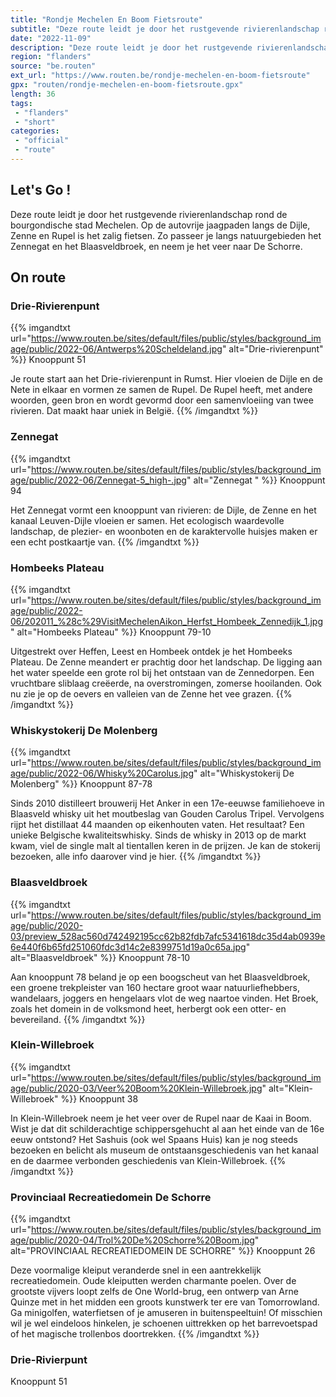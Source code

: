 ```yaml
---
title: "Rondje Mechelen En Boom Fietsroute"
subtitle: "Deze route leidt je door het rustgevende rivierenlandschap rond de bourgondische stad Mechelen"
date: "2022-11-09"
description: "Deze route leidt je door het rustgevende rivierenlandschap rond de bourgondische stad Mechelen"
region: "flanders"
source: "be.routen"
ext_url: "https://www.routen.be/rondje-mechelen-en-boom-fietsroute"
gpx: "routen/rondje-mechelen-en-boom-fietsroute.gpx"
length: 36
tags:
 - "flanders"
 - "short"
categories:
 - "official"
 - "route"
---
```


## Let's Go ! 

Deze route leidt je door het rustgevende rivierenlandschap rond de bourgondische stad Mechelen. Op de autovrije jaagpaden langs de Dijle, Zenne en Rupel is het zalig fietsen. Zo passeer je langs natuurgebieden het Zennegat en het Blaasveldbroek, en neem je het veer naar De Schorre.

## On route

### Drie-Rivierenpunt

{{% imgandtxt url="https://www.routen.be/sites/default/files/public/styles/background_image/public/2022-06/Antwerps%20Scheldeland.jpg" alt="Drie-rivierenpunt" %}}
Knooppunt 51

Je route start aan het Drie-rivierenpunt in Rumst. Hier vloeien de Dijle en de Nete in elkaar en vormen ze samen de Rupel. De Rupel heeft, met andere woorden, geen bron en wordt gevormd door een samenvloeiing van twee rivieren. Dat maakt haar uniek in België.
{{% /imgandtxt %}}

### Zennegat 

{{% imgandtxt url="https://www.routen.be/sites/default/files/public/styles/background_image/public/2022-06/Zennegat-5_high-.jpg" alt="Zennegat " %}}
Knooppunt 94

Het Zennegat vormt een knooppunt van rivieren: de Dijle, de Zenne en het kanaal Leuven-Dijle vloeien er samen. Het ecologisch waardevolle landschap, de plezier- en woonboten en de karaktervolle huisjes maken er een echt postkaartje van.
{{% /imgandtxt %}}

### Hombeeks Plateau

{{% imgandtxt url="https://www.routen.be/sites/default/files/public/styles/background_image/public/2022-06/202011_%28c%29VisitMechelenAikon_Herfst_Hombeek_Zennedijk_1.jpg" alt="Hombeeks Plateau" %}}
Knooppunt 79-10

Uitgestrekt over Heffen, Leest en Hombeek ontdek je het Hombeeks Plateau. De Zenne meandert er prachtig door het landschap. De ligging aan het water speelde een grote rol bij het ontstaan van de Zennedorpen. Een vruchtbare sliblaag creëerde, na overstromingen, zomerse hooilanden. Ook nu zie je op de oevers en valleien van de Zenne het vee grazen.
{{% /imgandtxt %}}

### Whiskystokerij De Molenberg

{{% imgandtxt url="https://www.routen.be/sites/default/files/public/styles/background_image/public/2022-06/Whisky%20Carolus.jpg" alt="Whiskystokerij De Molenberg" %}}
Knooppunt 87-78

Sinds 2010 distilleert brouwerij Het Anker in een 17e-eeuwse familiehoeve in Blaasveld whisky uit het moutbeslag van Gouden Carolus Tripel. Vervolgens rijpt het distillaat 44 maanden op eikenhouten vaten. Het resultaat? Een unieke Belgische kwaliteitswhisky. Sinds de whisky in 2013 op de markt kwam, viel de single malt al tientallen keren in de prijzen. Je kan de stokerij bezoeken, alle info daarover vind je hier.
{{% /imgandtxt %}}

### Blaasveldbroek

{{% imgandtxt url="https://www.routen.be/sites/default/files/public/styles/background_image/public/2020-03/preview_528ac560d742492195cc62b82fdb7afc5341618dc35d4ab0939e6e440f6b65fd251060fdc3d14c2e8399751d19a0c65a.jpg" alt="Blaasveldbroek" %}}
Knooppunt 78-10

Aan knooppunt 78 beland je op een boogscheut van het Blaasveldbroek, een groene trekpleister van 160 hectare groot waar natuurliefhebbers, wandelaars, joggers en hengelaars vlot de weg naartoe vinden. Het Broek, zoals het domein in de volksmond heet, herbergt ook een otter- en bevereiland.
{{% /imgandtxt %}}

### Klein-Willebroek

{{% imgandtxt url="https://www.routen.be/sites/default/files/public/styles/background_image/public/2020-03/Veer%20Boom%20Klein-Willebroek.jpg" alt="Klein-Willebroek" %}}
Knooppunt 38

In Klein-Willebroek neem je het veer over de Rupel naar de Kaai in Boom. Wist je dat dit schilderachtige schippersgehucht al aan het einde van de 16e eeuw ontstond? Het Sashuis (ook wel Spaans Huis) kan je nog steeds bezoeken en belicht als museum de ontstaansgeschiedenis van het kanaal en de daarmee verbonden geschiedenis van Klein-Willebroek.
{{% /imgandtxt %}}

### Provinciaal Recreatiedomein De Schorre

{{% imgandtxt url="https://www.routen.be/sites/default/files/public/styles/background_image/public/2020-04/Trol%20De%20Schorre%20Boom.jpg" alt="PROVINCIAAL RECREATIEDOMEIN DE SCHORRE" %}}
Knooppunt 26

Deze voormalige kleiput veranderde snel in een aantrekkelijk recreatiedomein. Oude kleiputten werden charmante poelen. Over de grootste vijvers loopt zelfs de One World-brug, een ontwerp van Arne Quinze met in het midden een groots kunstwerk ter ere van Tomorrowland. Ga minigolfen, waterfietsen of je amuseren in buitenspeeltuin! Of misschien wil je wel eindeloos hinkelen, je schoenen uittrekken op het barrevoetspad of het magische trollenbos doortrekken.
{{% /imgandtxt %}}

### Drie-Rivierpunt 

Knooppunt 51


